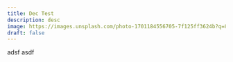```yaml
---
title: Dec Test
description: desc
image: https://images.unsplash.com/photo-1701184556705-7f125ff3624b?q=80&w=3540&auto=format&fit=crop&ixlib=rb-4.0.3&ixid=M3wxMjA3fDB8MHxwaG90by1wYWdlfHx8fGVufDB8fHx8fA%3D%3D
draft: false
---
```

a﻿dsf asdf
